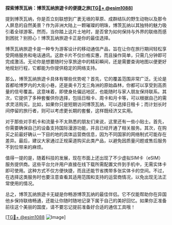 **探索博茨瓦纳：博茨瓦纳旅遊卡的便捷之旅[[TG💪+ @esim1088](https://t.me/s/esim1088)]**

提到博茨瓦纳，你是否立刻联想到广袤无垠的草原、成群结队的野生动物以及那令人屏息的自然美景？作为非洲大陆上一颗璀璨的明珠，博茨瓦纳以其独特的魅力吸引着全球游客。然而，当你踏上这片土地时，是否曾为如何保持与外界的联络而感到困扰？别担心！博茨瓦纳旅遊卡正是你的最佳选择。

博茨瓦纳旅遊卡是一种专为游客设计的移动通信产品，旨在让你在旅行期间轻松享受网络服务和电话通讯。这款卡片不仅价格实惠，而且操作简单，只需几分钟即可完成激活。无论你是想要随时分享旅途中的精彩瞬间，还是需要查询地图以便更好地规划行程，它都能为你提供稳定的网络支持。

那么，博茨瓦纳旅遊卡具体有哪些优势呢？首先，它的覆盖范围非常广泛。无论是首都哈博罗内的大街小巷，还是奥卡万戈三角洲的原始森林，你都可以享受到高质量的信号覆盖。这意味着，即使身处偏远地区，也能随时与家人朋友保持联系。其次，它提供了多种套餐供你选择，包括日租卡、周卡和月卡等，可以根据自己的需求灵活购买。比如，如果你只是短期访问博茨瓦纳，可以选择日租卡；而计划长时间停留的旅行者，则可以考虑更长期的套餐，这样既经济又实用。

对于那些对手机卡和流量卡不太熟悉的朋友们来说，这里还有一些小贴士。首先，你需要确保自己的设备支持国际漫游功能，并且已经开通了相关服务。其次，在购买之前最好确认一下目的地的具体运营商信息，因为不同国家的网络制式可能存在差异。最后，建议大家通过正规渠道购买此类产品，以避免因质量问题或售后服务不到位带来的麻烦。

值得一提的是，随着科技的发展，现在市面上还出现了不少虚拟SIM卡（eSIM）服务提供商。这些平台允许用户直接在线下载所需配置文件到手机中，无需实体卡即可使用。这种方式不仅方便快捷，而且还能节省携带多张实体卡的空间。不过，在选择这类服务时也要注意查看其适用范围和支持的运营商情况，以免出现无法正常使用的情况。

总之，博茨瓦纳旅遊卡无疑是你畅游博茨瓦纳的最佳伴侣。它不仅能帮助你在异国他乡保持联络畅通，还能让你随时随地记录下属于自己的美好回忆。如果你正准备前往这个美丽的国度，请不要忘记提前准备好合适的通信工具哦！

[[TG💪+ @esim1088](https://t.me/s/esim1088) ![Image](https://i.postimg.cc/4NQfJmqS/Snipaste-2025-05-13-00-14-12.png)]